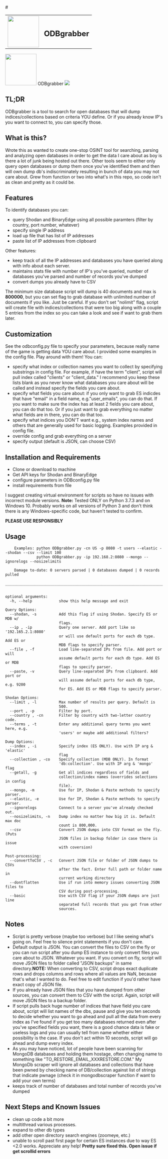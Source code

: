 #<table border ="0">
    <tr>
        <td valign="top"><img src="./glassdb.png" width="100" height="100" /></td>
        <td valign="middle"><h2>ODBgrabber</h2></td>
    </tr>
</table> 

<img src="./glassdb.png" width="100" height="100"> ODBgrabber
![](odbdemo2.gif)



TL;DR
-------------
ODBgrabber is a tool to search for open databases that will dump indices/collections based on criteria YOU define. Or if you already know IP's you want to connect to, you can specify those.


What is this?
-------------
Wrote this as wanted to create one-stop OSINT tool for searching, parsing and analyzing open databases in order to get the data I care about as boy is there a lot of junk being hosted out there. Other tools seem to either only query open databases or dump them once you've identified them and then will own dump db's indiscriminately resulting in bunch of data you may not care about. Grew from function or two into what's in this repo, so code isn't as clean and pretty as it could be.

Features
-------------
To identify databases you can:
* query Shodan and BinaryEdge using all possible paramters (filter by country, port number, whatever)
* specify single IP address
* load up file that has list of IP addresses
* paste list of IP addresses from clipboard

Other features:
* keep track of all the IP addresses and databases you have queried along with info about each server. 
* maintains stats file with number of IP's you've queried, number of databases you've parsed and number of records you've dumped
* convert dumps you already have to CSV


The minimum size database script will dump is 40 documents and max is <b>800000</b>, but you can set flag to grab database with unlimited number of documents if you like. Just be careful. If you don't set "nolimit" flag, script will create file with indices/collections that were too big along with a couple 5 entries from the index so you can take a look and see if want to grab them later.

Customization
-------------
See the odbconfig.py file to specify your parameters, because really name of the game is getting data YOU care about. I provided some examples in the config file. Play around with them!
You can:

* specify what index or collection names you want to collect by specifying substrings in config file. For example, if have the term "client", script will pull index called "clients" or "client_data." I recommend you keep these lists blank as you never know what databases you care about will be called and instead specify the fields you care about.
* specify what fields you care about: if you only want to grab ES indicdes that have  "email" in a field name, e.g."user_emails", you can do that. If you want to make sure the index has at least 2 fields you care about, you can do that too. Or if you just want to grab everything no matter what fields are in there, you can do that too.
* specify what indices you DON'T want e.g., system index names and others that are generally used for basic logging. Examples provided in config file.
* override config and grab everything on a server
* specify output (default is JSON, can choose CSV)



Installation and Requirements
-------------
* Clone or download to machine
* Get API keys for Shodan and BinaryEdge
* configure parameters in ODBconfig.py file
* install requirements from file

I suggest creating virtual environment for scripts so have no issues with incorrect module versions.
<b>Note:</b> Tested ONLY on Python 3.7.3 and on Windows 10. Probably works on all versions of Python 3 and don't think there is any Windows-specific code, but haven't tested to confirm.

<b>PLEASE USE RESPONSIBLY</b>

Usage
-------------
```
    Examples: python ODBgrabber.py -cn US -p 8080 -t users --elastic --shodan --csv --limit 100
              python ODBgrabber.py -ip 192.168.2:8080 --mongo --ignorelogs --nosizelimits

    Damage to-date: 0 servers parsed | 0 databases dumped | 0 records pulled
    _____________________________________________________________________________


optional arguments:
  -h, --help            show this help message and exit

Query Options:
  --shodan, -s          Add this flag if using Shodan. Specify ES or MDB w/
                        flags.
  --ip , -ip            Query one server. Add port like so '192.165.2.1:8080'
                        or will use default ports for each db type. Add ES or
                        MDB flags to specify parser.
  --file , -f           Load line-separated IPs from file. Add port or will
                        assume default ports for each db type. Add ES or MDB
                        flags to specify parser.
  --paste, -v           Query line-separated IPs from clipboard. Add port or
                        will assume default ports for each db type, e.g. 9200
                        for ES. Add ES or MDB flags to specify parser.

Shodan Options:
  --limit , -l          Max number of results per query. Default is
                        500.
  --port , -p           Filter by port.
  --country , -cn       Filter by country with two-letter country code.
  --terms , -t          Enter any additional query terms you want here, e.g.
                        'users' or maybe add additional filters?

Dump Options:
  --index , -i          Specify index (ES ONLY). Use with IP arg & 'elastic'
                        flag
  --collection , -co    Specify collection (MDB ONLY). In format
                        'db:collection'. Use with IP arg & 'mongo' flag
  --getall, -g          Get all indices regardless of fields and
                        collection/index names (overrides selections in config
                        file).
  --mongo, -m           Use for IP, Shodan & Paste methods to specify parser.
  --elastic, -e         Use for IP, Shodan & Paste methods to specify parser.
  --ignorelogs          Connect to a server you've already checked out.
  --nosizelimits, -n    Dump index no matter how big it is. Default max doc
                        count is 800,000.
  --csv                 Convert JSON dumps into CSV format on the fly. (Puts
                        JSON files in backup folder in case there is issue
                        with coversion)

Post-processing:
  --convertToCSV , -c   Convert JSON file or folder of JSON dumps to CSVs
                        after the fact. Enter full path or folder name in
                        current working directory
  --dontflatten         Use if run into memory issues converting JSON files to
                        CSV during post-processing.
  --basic               Use with CSV flag if your JSON dumps are just line
                        separated full records that you got from other
                        sources.
 ```



Notes
-------------
* Script is pretty verbose (maybe too verbose) but I like seeing what's going on. Feel free to silence print statements if you don't care.
* Default output is JSON. You can convert the files to CSV on the fly or you can run script after you dump ES instance to only convert files you care about to JSON. Whatever you want. If you convert on fly, script will move JSON files to folder called "JSON backups" in same directory.<b>NOTE:</b> When converting to CSV, script drops exact duplicate rows and drops columns and rows where all values are NaN, because that's what I wanted to do. Feel free to edit function if you'd rather have exact copy of JSON file.
* If you already have JSON files that you have dumped from other sources, you can convert them to CSV with the script. Again, script will move JSON files to a backup folder.
* If script pulls back huge number of indices that have field you care about, script will list names of the dbs, pause and give you ten seconds to decide whether you want to go ahead and pull all the data from every index as I've found if you get too many databases returned even after you've specified fields you want, there is a good chance data is fake or useless logs and you can usually tell from name whether either possibility is the case. If you don't act within 10 seconds, script will go ahead and dump every index.
* As you may have noticed, lot of people have been scanning for MongoDB databases and holding them hostage, often changing name to something like "TO_RESTORE_EMAIL_XXXRESTORE.COM." My MongoDb scraper will ignore all databases and collections that have been pwned by checking name of DB/collection against list of strings that indicate pwnage (check it in mongodbscraper function if want to add your own terms)
* keeps track of number of databases and total number of records you've dumped

Next Steps and Known Issues
-------------
* clean up code a bit more
* multithread various processes.
* expand to other db types
* add other open directory search engines (zoomeye, etc.)
* unable to scroll past first page for certain ES instances due to way ES <2.0 works. Appreciate any help! <b>Pretty sure fixed this. Open issue if get scrollid errors</b>

